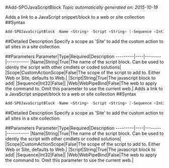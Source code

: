 #Add-SPOJavaScriptBlock
*Topic automatically generated on: 2015-10-19*

Adds a link to a JavaScript snippet/block to a web or site collection
##Syntax
```powershell
Add-SPOJavaScriptBlock -Name <String> -Script <String> [-Sequence <Int32>] [-Scope <CustomActionScope>] [-Web <WebPipeBind>]
```


##Detailed Description
Specify a scope as 'Site' to add the custom action to all sites in a site collection.

##Parameters
Parameter|Type|Required|Description
---------|----|--------|-----------
|Name|String|True|The name of the script block. Can be used to identiy the script with other cmdlets or coded solutions|
|Scope|CustomActionScope|False|The scope of the script to add to. Either Web or Site, defaults to Web.|
|Script|String|True|The javascript block to add|
|Sequence|Int32|False||
|Web|WebPipeBind|False|The web to apply the command to. Omit this parameter to use the current web.|
Adds a link to a JavaScript snippet/block to a web or site collection
##Syntax
```powershell
Add-SPOJavaScriptBlock -Name <String> -Script <String> [-Sequence <Int32>] [-Scope <CustomActionScope>] [-Web <WebPipeBind>]
```


##Detailed Description
Specify a scope as 'Site' to add the custom action to all sites in a site collection.

##Parameters
Parameter|Type|Required|Description
---------|----|--------|-----------
|Name|String|True|The name of the script block. Can be used to identiy the script with other cmdlets or coded solutions|
|Scope|CustomActionScope|False|The scope of the script to add to. Either Web or Site, defaults to Web.|
|Script|String|True|The javascript block to add|
|Sequence|Int32|False||
|Web|WebPipeBind|False|The web to apply the command to. Omit this parameter to use the current web.|

